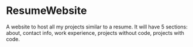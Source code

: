 # ResumeWebsite
A website to host all my projects similar to a resume. It will have 5 sections: about, contact info, work experience, projects without code, projects with code. 

